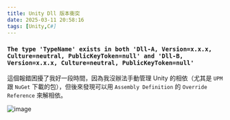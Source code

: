 ```yaml
---
title: Unity Dll 版本衝突
date: 2025-03-11 20:58:16
tags: [Unity,C#]
---
```


### `The type 'TypeName' exists in both 'Dll-A, Version=x.x.x, Culture=neutral, PublicKeyToken=null' and 'Dll-B, Version=x.x.x, Culture=neutral, PublicKeyToken=null'`

這個報錯困擾了我好一段時間，因為我沒辦法手動管理 Unity 的相依（尤其是 `UPM` 跟 `NuGet` 下載的包），但後來發現可以用 `Assembly Definition` 的 `Override Reference` 來解相依。

![image](/images/Unity-Dll-版本衝突/assembly-override-reference.png)